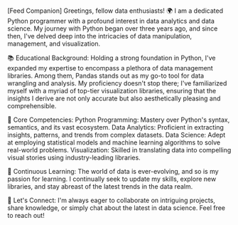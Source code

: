 
[Feed Companion]
Greetings, fellow data enthusiasts! 🌍
I am a dedicated Python programmer with a profound interest in data analytics and data science. My journey with Python began over three years ago, and since then, I've delved deep into the intricacies of data manipulation, management, and visualization.

📚 Educational Background:
Holding a strong foundation in Python, I've expanded my expertise to encompass a plethora of data management libraries. Among them, Pandas stands out as my go-to tool for data wrangling and analysis. My proficiency doesn't stop there; I've familiarized myself with a myriad of top-tier visualization libraries, ensuring that the insights I derive are not only accurate but also aesthetically pleasing and comprehensible.

🚀 Core Competencies:
Python Programming: Mastery over Python's syntax, semantics, and its vast ecosystem.
Data Analytics: Proficient in extracting insights, patterns, and trends from complex datasets.
Data Science: Adept at employing statistical models and machine learning algorithms to solve real-world problems.
Visualization: Skilled in translating data into compelling visual stories using industry-leading libraries.

🌱 Continuous Learning:
The world of data is ever-evolving, and so is my passion for learning. I continually seek to update my skills, explore new libraries, and stay abreast of the latest trends in the data realm.

🤝 Let's Connect:
I'm always eager to collaborate on intriguing projects, share knowledge, or simply chat about the latest in data science. Feel free to reach out!

